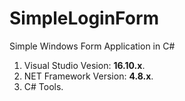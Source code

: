 # SimpleLoginForm

Simple Windows Form Application in C#

1. Visual Studio Vesion: **16.10.x**.
2. NET Framework Version: **4.8.x**.
3. C# Tools.
